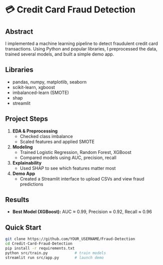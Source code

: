 # 💳 Credit Card Fraud Detection

## Abstract
I implemented a machine learning pipeline to detect fraudulent credit card transactions. Using Python and popular libraries, I preprocessed the data, trained several models, and built a simple demo app.

## Libraries
- pandas, numpy, matplotlib, seaborn  
- scikit-learn, xgboost  
- imbalanced-learn (SMOTE)  
- shap  
- streamlit  

## Project Steps
1. **EDA & Preprocessing**  
   - Checked class imbalance  
   - Scaled features and applied SMOTE  
2. **Modeling**  
   - Trained Logistic Regression, Random Forest, XGBoost  
   - Compared models using AUC, precision, recall  
3. **Explainability**  
   - Used SHAP to see which features matter most  
4. **Demo App**  
   - Created a Streamlit interface to upload CSVs and view fraud predictions  

## Results
- **Best Model (XGBoost):** AUC ≈ 0.99, Precision ≈ 0.92, Recall ≈ 0.96

## Quick Start
```bash
git clone https://github.com/YOUR_USERNAME/Fraud-Detection
cd Credit-Card-Fraud-Detection
pip install -r requirements.txt
python src/train.py            # train models
streamlit run src/app.py       # launch demo
